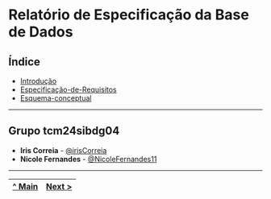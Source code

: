 # Relatório de Especificação da Base de Dados

## Índice
- [Introdução](REI01.md)
- [Especificação-de-Requisitos](REI02-md)
- [Esquema-conceptual](REI03.md)

---

## Grupo tcm24sibdg04

- **Iris Correia** - [@irisCorreia](https://github.com/irisCorreia)
- **Nicole Fernandes** - [@NicoleFernandes11](https://github.com/NicoleFernandes11)

---

[^ Main](../../README.md) | [Next >](REBD01.md) |
|:----------------------------------:|:----------------------------------:|

